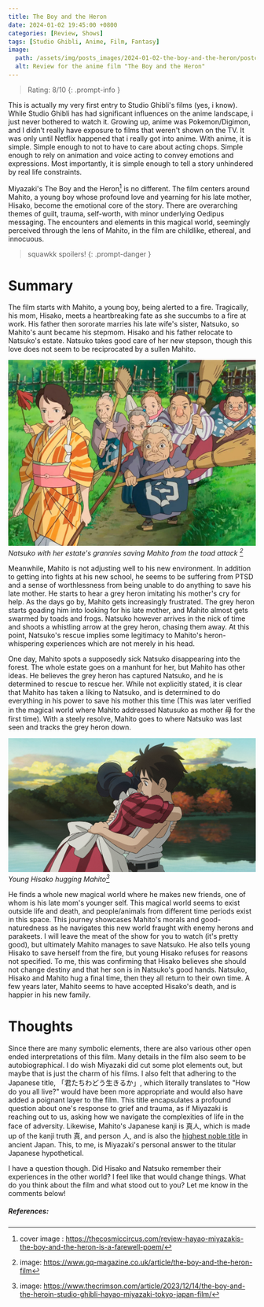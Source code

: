 ```yaml
---
title: The Boy and the Heron
date: 2024-01-02 19:45:00 +0800
categories: [Review, Shows]
tags: [Studio Ghibli, Anime, Film, Fantasy]
image:
  path: /assets/img/posts_images/2024-01-02-the-boy-and-the-heron/postcover.jpeg
  alt: Review for the anime film "The Boy and the Heron"
---
```



> Rating: 8/10
{: .prompt-info }

This is actually my very first entry to Studio Ghibli's films (yes, i know). While Studio Ghibli has had significant influences on the anime landscape, i just never bothered to watch it. Growing up, anime was Pokemon/Digimon, and I didn't really have exposure to films that weren't shown on the TV. It was only until Netflix happened that i really got into anime. With anime, it is simple. Simple enough to not to have to care about acting chops. Simple enough to rely on animation and voice acting to convey emotions and expressions. Most importantly, it is simple enough to tell a story unhindered by real life constraints. 

Miyazaki's The Boy and the Heron[^footnote1]  is no different. The film centers around Mahito, a young boy whose profound love and yearning for his late mother, Hisako, become the emotional core of the story. There are overarching themes of guilt, trauma, self-worth, with minor underlying Oedipus messaging. The encounters and elements in this magical world, seemingly perceived through the lens of Mahito, in the film are childlike, ethereal, and innocuous. 

> squawkk spoilers!
{: .prompt-danger }

# Summary 

The film starts with Mahito, a young boy, being alerted to a fire. Tragically, his mom, Hisako, meets a heartbreaking fate as she succumbs to a fire at work. His father then sororate marries his late wife's sister, Natsuko, so Mahito's aunt became his stepmom. Hisako and his father relocate to Natsuko's estate. Natsuko takes good care of her new stepson, though this love does not seem to be reciprocated by a sullen Mahito.



![](/assets/img/posts_images/2024-01-02-the-boy-and-the-heron/natsuko_saving.webp)
_Natsuko with her estate's grannies saving Mahito from the toad attack [^footnote2]_

Meanwhile, Mahito is not adjusting well to his new environment. In addition to getting into fights at his new school, he seems to be suffering from PTSD and a sense of worthlessness from being unable to do anything to save his late mother. He starts to hear a grey heron imitating his mother's cry for help. As the days go by, Mahito gets increasingly frustrated. The grey heron starts goading him into looking for his late mother, and Mahito almost gets swarmed by toads and frogs. Natsuko however arrives in the nick of time and shoots a whistling arrow at the grey heron, chasing them away. At this point, Natsuko's rescue implies some legitimacy to Mahito's heron-whispering experiences which are not merely in his head.

One day, Mahito spots a supposedly sick Natsuko disappearing into the forest. The whole estate goes on a manhunt for her, but Mahito has other ideas. He believes the grey heron has captured Natsuko, and he is determined to rescue to rescue her. While not explicitly stated, it is clear that Mahito has taken a liking to Natsuko, and is determined to do everything in his power to save his mother this time (This was later verified in the magical world where Mahito addressed Natusuko as mother 母 for the first time). With a steely resolve, Mahito goes to where Natsuko was last seen and tracks the grey heron down. 

![](/assets/img/posts_images/2024-01-02-the-boy-and-the-heron/hugs.jpeg)
_Young Hisako hugging Mahito[^footnote3]_ 

He finds a whole new magical world where he makes new friends, one of whom is his late mom's younger self. This magical world seems to exist outside life and death, and people/animals from different time periods exist in this space. This journey showcases Mahito's morals and good-naturedness as he navigates this new world fraught with enemy herons and parakeets. I will leave the meat of the show for you to watch (it's pretty good), but ultimately Mahito manages to save Natsuko. He also tells young Hisako to save herself from the fire, but young Hisako refuses for reasons not specified. To me, this was confirming that Hisako believes she should not change destiny and that her son is in Natsuko's good hands. Natsuko, Hisako and Mahito hug a final time, then they all return to their own time. A few years later, Mahito seems to have accepted Hisako's death, and is happier in his new family.

# Thoughts 

Since there are many symbolic elements, there are also various other open ended interpretations of this film. Many details in the film also seem to be autobiographical. I do wish Miyazaki did cut some plot elements out, but maybe that is just the charm of his films. I also felt that adhering to the Japanese title, 「君たちわどう生きるか」, which literally translates to "How do you all live?" would have been more appropriate and would also have added a poignant layer to the film. This title encapsulates a profound question about one's response to grief and trauma, as if Miyazaki is reaching out to us, asking how we navigate the complexities of life in the face of adversity. Likewise, Mahito's Japanese kanji is 真人, which is made up of the kanji truth 真, and person 人, and is also the [highest noble title](https://en.wikipedia.org/wiki/Mahito_(title)) in ancient Japan. This, to me, is Miyazaki's personal answer to the titular Japanese hypothetical.

I have a question though. Did Hisako and Natsuko remember their experiences in the other world? I feel like that would change things. What do you think about the film and what stood out to you? Let me know in the comments below!


##### References:
[^footnote1]: cover image : <https://thecosmiccircus.com/review-hayao-miyazakis-the-boy-and-the-heron-is-a-farewell-poem/>
[^footnote2]: image: <https://www.gq-magazine.co.uk/article/the-boy-and-the-heron-film>
[^footnote3]: image: <https://www.thecrimson.com/article/2023/12/14/the-boy-and-the-heroin-studio-ghibli-hayao-miyazaki-tokyo-japan-film/>